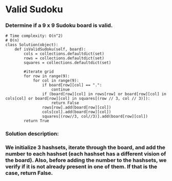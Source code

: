# Valid Sudoku

### Determine if a 9 x 9 Sudoku board is valid.
```
# Time complexity: O(n^2) 
# O(n)
class Solution(object):
    def isValidSudoku(self, board):
        cols = collections.defaultdict(set)
        rows = collections.defaultdict(set)
        squares = collections.defaultdict(set)

        #iterate grid
        for row in range(9):
            for col in range(9):
                if board[row][col] == ".":
                    continue
                if (board[row][col] in rows[row] or board[row][col] in cols[col] or board[row][col] in squares[(row // 3, col // 3)]):
                    return False
                rows[row].add(board[row][col])
                cols[col].add(board[row][col])
                squares[(row//3, col//3)].add(board[row][col])
        return True
```

### Solution description:
### We initialize 3 hashsets, iterate through the board, and add the number to each hashset (each hashset has a different vision of the board). Also, before adding the number to the hashsets, we verify if it is not already present in one of them. If that is the case, return False.